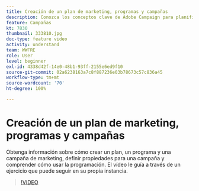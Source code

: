 ```yaml
---
title: Creación de un plan de marketing, programas y campañas
description: Conozca los conceptos clave de Adobe Campaign para planificar, ejecutar y medir de manera eficaz las campañas de marketing multicanal.
feature: Campañas
kt: 7830
thumbnail: 333810.jpg
doc-type: feature video
activity: understand
team: WWFRE
role: User
level: beginner
exl-id: 4338d42f-14e0-48b1-93ff-2155e6ed9f10
source-git-commit: 02a6238163a7c8f887236e03b78673c57c836a45
workflow-type: tm+mt
source-wordcount: '70'
ht-degree: 100%

---
```


# Creación de un plan de marketing, programas y campañas

Obtenga información sobre cómo crear un plan, un programa y una campaña de marketing, definir propiedades para una campaña y comprender cómo usar la programación.
El vídeo le guía a través de un ejercicio que puede seguir en su propia instancia.

>[!VIDEO](https://video.tv.adobe.com/v/333810?quality=12)
